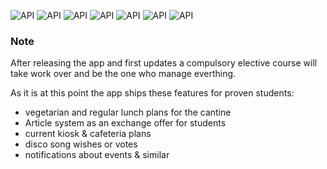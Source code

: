 


![API](https://img.shields.io/badge/Language_-_Dart-2146E9)   ![API](https://img.shields.io/badge/Platform_-_iOS_&_Android-DECD63)    ![API](https://img.shields.io/badge/Status_-_Final_touch-88DE63)     ![API](https://img.shields.io/badge/API_-Flutter-97DBD9)     ![API](https://img.shields.io/badge/Current_version-1.0-DB9797)       ![API](https://img.shields.io/badge/Made_for-IGSDEL-97DBC9)     ![API](https://img.shields.io/badge/PlayStore-AppStore-DB97D1) 

### Note
After releasing the app and first updates a compulsory elective course will take work over and be the one who manage everthing.

As it is at this point the app ships these features for proven students:
- vegetarian and regular lunch plans for the cantine
- Article system as an exchange offer for students
- current kiosk & cafeteria plans
- disco song wishes or votes
- notifications about events & similar
